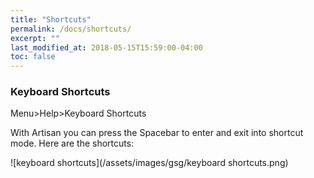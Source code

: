 ```yaml
---
title: "Shortcuts"
permalink: /docs/shortcuts/
excerpt: ""
last_modified_at: 2018-05-15T15:59:00-04:00
toc: false
---
```


### Keyboard Shortcuts

Menu>Help>Keyboard Shortcuts

With Artisan you can press the Spacebar to enter and exit into shortcut mode.  Here are the shortcuts:


![keyboard shortcuts](/assets/images/gsg/keyboard shortcuts.png)
